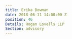 ```yaml
---
title: Erika Bowman
date: 2018-06-11 14:00:00 Z
position: 46
Details: Hogan Lovells LLP
Section: advisory
---
```


